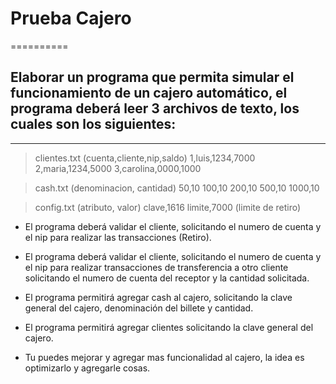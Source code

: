 # Prueba Cajero
==========
## Elaborar un programa que permita simular el funcionamiento de un cajero automático, el programa deberá leer 3 archivos de texto, los cuales son los siguientes:
--------------------
> clientes.txt (cuenta,cliente,nip,saldo)
1,luis,1234,7000
2,maria,1234,5000
3,carolina,0000,1000

> cash.txt (denominacion, cantidad)
50,10
100,10
200,10
500,10
1000,10

> config.txt (atributo, valor)
clave,1616
limite,7000 (limite de retiro)


* El programa deberá validar el cliente, solicitando el numero de cuenta y el nip para realizar las transacciones (Retiro).

* El programa deberá validar el cliente, solicitando el numero de cuenta y el nip para realizar transacciones de transferencia a otro cliente solicitando el numero de cuenta del receptor y la cantidad
solicitada.

* El programa permitirá agregar cash al cajero, solicitando la clave general del cajero, denominación del
billete y cantidad.

* El programa permitirá agregar clientes solicitando la clave general del cajero.

* Tu puedes mejorar y agregar mas funcionalidad al cajero, la idea es optimizarlo y agregarle cosas.